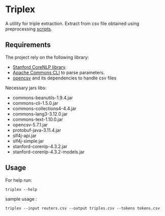 # Triplex

A utility for triple extraction.
 Extract from csv file obtained using preprocessing [scripts](https://github.com/semlab/tracer/tree/master/datasets). 

## Requirements 

The project rely on the following library:

* [Stanford CoreNLP library](https://github.com/stanfordnlp/CoreNLP).
* [Apache Commons CLI](https://commons.apache.org/proper/commons-cli) to parse parameters.
* [opencsv](https://opencsv.sourceforge.net/) and its dependencies to handle csv files

Necessary jars libs:

* commons-beanutils-1.9.4.jar
* commons-cli-1.5.0.jar
* commons-collections4-4.4.jar
* commons-lang3-3.12.0.jar
* commons-text-1.10.0.jar
* opencsv-5.7.1.jar
* protobuf-java-3.11.4.jar
* slf4j-api.jar
* slf4j-simple.jar
* stanford-corenlp-4.3.2.jar
* stanford-corenlp-4.3.2-models.jar

## Usage

For help run:

```
triplex --help
```

sample usage :

```
triplex --input reuters.csv --output triples.csv --tokens tokens.csv
```

